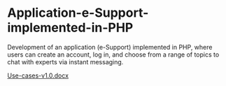 # Application-e-Support-implemented-in-PHP

Development of an application (e-Support) implemented in PHP, where users can create an account, log in, and choose
from a range of topics to chat with experts via instant messaging.

[Use-cases-v1.0.docx](https://github.com/user-attachments/files/19473235/Use-cases-v1.0.docx)

